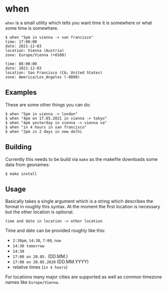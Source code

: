 # when

`when` is a small utility which tells you want time it is
somewhere or what some time is somewhere.

```
$ when "5pm in vienna -> san francisco"
time: 17:00:00
date: 2021-12-03
location: Vienna (Austria)
zone: Europe/Vienna (+0100)

time: 08:00:00
date: 2021-12-03
location: San Francisco (CA; United States)
zone: America/Los_Angeles (-0800)
```

## Examples

These are some other things you can do:

```
$ when "5pm in vienna -> london"
$ when "4pm on 17.05.2021 in vienna -> tokyo"
$ when "4pm yesterday in vienna -> vienna va"
$ when "in 4 hours in san francisco"
$ when "2pm in 2 days in new delhi
```

## Building

Currently this needs to be build via `make` as the makefile downloads some data
from geonames:

```
$ make install
```

## Usage

Basically takes a single argument which is a string which describes the format
in roughly this syntax.  At the moment the first location is necessary but the
other location is optional.

```
time and date in location -> other location
```

Time and date can be provided roughly like this:

* `2:30pm`, `14:30`, `7:00`, `now`
* `14:30 tomorrow`
* `14:30`
* `17:00 on 20.05.` (DD.MM.)
* `17:00 on 20.05.2020` (DD.MM.YYYY)
* relative times (`in 4 hours`)

For locations many major cities are supported as well as
common timezone names like `Europe/Vienna`.